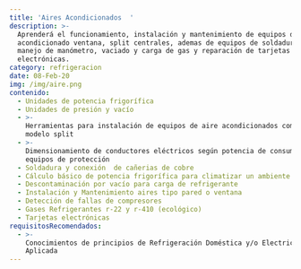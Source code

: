 ```yaml
---
title: 'Aires Acondicionados  '
description: >-
  Aprenderá el funcionamiento, instalación y mantenimiento de equipos de aire
  acondicionado ventana, split centrales, ademas de equipos de soldadura ,
  manejo de manómetro, vaciado y carga de gas y reparación de tarjetas
  electrónicas.
category: refrigeracion
date: 08-Feb-20
img: /img/aire.png
contenido:
  - Unidades de potencia frigorífica
  - Unidades de presión y vacío
  - >-
    Herramientas para instalación de equipos de aire acondicionados compactos y
    modelo split
  - >-
    Dimensionamiento de conductores eléctricos según potencia de consumo y 
    equipos de protección
  - Soldadura y conexión  de cañerias de cobre
  - Cálculo básico de potencia frigorífica para climatizar un ambiente
  - Descontaminación por vacío para carga de refrigerante
  - Instalación y Mantenimiento aires tipo pared o ventana
  - Detección de fallas de compresores
  - Gases Refrigerantes r-22 y r-410 (ecológico)
  - Tarjetas electrónicas
requisitosRecomendados:
  - >-
    Conocimientos de principios de Refrigeración Doméstica y/o Electricidad
    Aplicada
---
```



